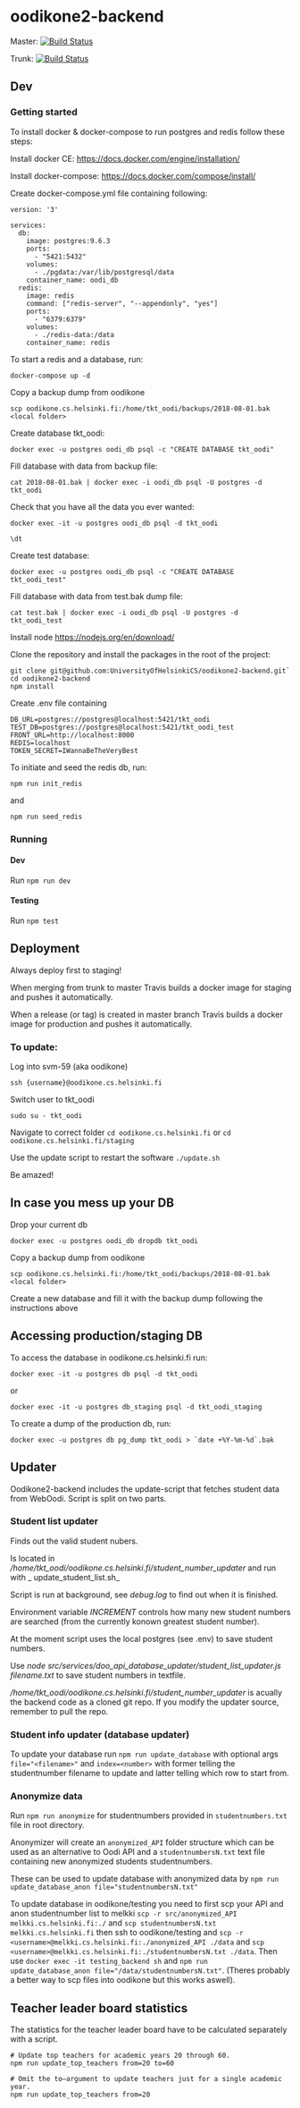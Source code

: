 # oodikone2-backend
Master:
[![Build Status](https://travis-ci.org/UniversityOfHelsinkiCS/oodikone2-backend.svg?branch=master)](https://travis-ci.org/UniversityOfHelsinkiCS/oodikone2-backend)

Trunk:
[![Build Status](https://travis-ci.org/UniversityOfHelsinkiCS/oodikone2-backend.svg?branch=trunk)](https://travis-ci.org/UniversityOfHelsinkiCS/oodikone2-backend)

## Dev

### Getting started

To install docker & docker-compose to run postgres and redis follow these steps:

Install docker CE: https://docs.docker.com/engine/installation/ 

Install docker-compose: https://docs.docker.com/compose/install/

Create docker-compose.yml file containing following:

```
version: '3'

services:
  db:
    image: postgres:9.6.3
    ports:
      - "5421:5432"
    volumes:
      - ./pgdata:/var/lib/postgresql/data
    container_name: oodi_db
  redis:
    image: redis
    command: ["redis-server", "--appendonly", "yes"]
    ports:
      - "6379:6379"
    volumes:
      - ./redis-data:/data
    container_name: redis

```

To start a redis and a database, run:

```docker-compose up -d```

Copy a backup dump from oodikone

`scp oodikone.cs.helsinki.fi:/home/tkt_oodi/backups/2018-08-01.bak <local folder>`

Create database tkt_oodi:

`docker exec -u postgres oodi_db psql -c "CREATE DATABASE tkt_oodi"`

Fill database with data from backup file: 

`cat 2018-08-01.bak | docker exec -i oodi_db psql -U postgres -d tkt_oodi`

Check that you have all the data you ever wanted:

`docker exec -it -u postgres oodi_db psql -d tkt_oodi`

`\dt`

Create test database:

`docker exec -u postgres oodi_db psql -c "CREATE DATABASE tkt_oodi_test"`

Fill database with data from test.bak dump file: 

`cat test.bak | docker exec -i oodi_db psql -U postgres -d tkt_oodi_test`

Install node
https://nodejs.org/en/download/

Clone the repository and install the packages in the root of the project:

```
git clone git@github.com:UniversityOfHelsinkiCS/oodikone2-backend.git`
cd oodikone2-backend
npm install
```

Create .env file containing
```
DB_URL=postgres://postgres@localhost:5421/tkt_oodi
TEST_DB=postgres://postgres@localhost:5421/tkt_oodi_test
FRONT_URL=http://localhost:8000
REDIS=localhost
TOKEN_SECRET=IWannaBeTheVeryBest
```

To initiate and seed the redis db, run: 

`npm run init_redis`

and

`npm run seed_redis`

### Running 

#### Dev

Run `npm run dev`

#### Testing

Run `npm test`

## Deployment

Always deploy first to staging! 

When merging from trunk to master Travis builds a docker image for staging and pushes it automatically.

When a release (or tag) is created in master branch Travis builds a docker image for production and pushes it automatically.

### To update: 

Log into svm-59 (aka oodikone)

`ssh {username}@oodikone.cs.helsinki.fi`

Switch user to tkt_oodi

`sudo su - tkt_oodi`

Navigate to correct folder
`cd oodikone.cs.helsinki.fi` or `cd oodikone.cs.helsinki.fi/staging`

Use the update script to restart the software
`./update.sh`

Be amazed!

## In case you mess up your DB

Drop your current db

`docker exec -u postgres oodi_db dropdb tkt_oodi`

Copy a backup dump from oodikone

`scp oodikone.cs.helsinki.fi:/home/tkt_oodi/backups/2018-08-01.bak <local folder>`

Create a new database and fill it with the backup dump following the instructions above

## Accessing production/staging DB

To access the database in oodikone.cs.helsinki.fi run: 

`docker exec -it -u postgres db psql -d tkt_oodi`

or

`docker exec -it -u postgres db_staging psql -d tkt_oodi_staging`

To create a dump of the production db, run: 

``docker exec -u postgres db pg_dump tkt_oodi > `date +%Y-%m-%d`.bak``

## Updater

Oodikone2-backend includes the update-script that fetches student data from WebOodi. Script is split on two parts.

### Student list updater

Finds out the valid student nubers. 

Is located in _/home/tkt_oodi/oodikone.cs.helsinki.fi/student_number_updater_ and run with _ update_student_list.sh_

Script is run at background, see _debug.log_ to find out when it is finished.

Environment variable _INCREMENT_ controls how many new student numbers are searched (from the currently konown greatest student number).

At the moment script uses the local postgres (see .env) to save student numbers.

Use _node src/services/doo_api_database_updater/student_list_updater.js filename.txt_ to save student numbers in textfile. 

_/home/tkt_oodi/oodikone.cs.helsinki.fi/student_number_updater_ is acually the backend code as a cloned git repo. If you modify the updater source, remember to pull the repo.

### Student info updater (database updater)

To update your database run `npm run update_database` with optional args `file="<filename>"` and `index=<number>` with former telling the studentnumber filename to update and latter telling which row to start from.

### Anonymize data

Run `npm run anonymize` for studentnumbers provided in `studentnumbers.txt` file in root directory. 

Anonymizer will create an `anonymized_API` folder structure which can be used as an alternative to Oodi API and a `studentnumbersN.txt` text file containing new anonymized students studentnumbers.

These can be used to update database with anonymized data by `npm run update_database_anon file="studentnumbersN.txt"`

To update database in oodikone/testing you need to first scp your API and anon studentnumber list to melkki `scp -r src/anonymized_API melkki.cs.helsinki.fi:./` and `scp studentnumbersN.txt melkki.cs.helsinki.fi` then ssh to oodikone/testing and `scp -r <username>@melkki.cs.helsinki.fi:./anonymized_API ./data` and `scp <username>@melkki.cs.helsinki.fi:./studentnumbersN.txt ./data`. Then use `docker exec -it testing_backend sh` and `npm run update_database_anon file="/data/studentnumbersN.txt"`. (Theres probably a better way to scp files into oodikone but this works aswell).

## Teacher leader board statistics

The statistics for the teacher leader board have to be calculated separately with a script.

```
# Update top teachers for academic years 20 through 60.
npm run update_top_teachers from=20 to=60

# Omit the to–argument to update teachers just for a single academic year. 
npm run update_top_teachers from=20
```
